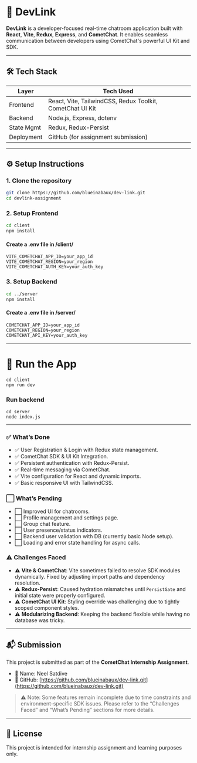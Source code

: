 # 💬 DevLink

**DevLink** is a developer-focused real-time chatroom application built with **React**, **Vite**, **Redux**, **Express**, and **CometChat**. It enables seamless communication between developers using CometChat's powerful UI Kit and SDK.

---

## 🛠️ Tech Stack

| Layer       | Tech Used |
|-------------|-----------|
| Frontend    | React, Vite, TailwindCSS, Redux Toolkit, CometChat UI Kit |
| Backend     | Node.js, Express, dotenv |
| State Mgmt  | Redux, Redux-Persist |
| Deployment  | GitHub (for assignment submission) |


---

## ⚙️ Setup Instructions

###  1. Clone the repository

```bash
git clone https://github.com/blueinabaux/dev-link.git
cd devlink-assignment
```

### 2. Setup Frontend
```bash
cd client
npm install
```
#### Create a .env file in /client/
```
VITE_COMETCHAT_APP_ID=your_app_id
VITE_COMETCHAT_REGION=your_region
VITE_COMETCHAT_AUTH_KEY=your_auth_key
```

###  3. Setup Backend
```bash
cd ../server
npm install
```
####  Create a .env file in /server/
```
COMETCHAT_APP_ID=your_app_id
COMETCHAT_REGION=your_region
COMETCHAT_API_KEY=your_auth_key
```
---
# 🚀 Run the App
```
cd client
npm run dev
```

### Run backend
```
cd server
node index.js
```
---
### ✅ What’s Done
- ✅ User Registration & Login with Redux state management.
- ✅ CometChat SDK & UI Kit Integration.
- ✅ Persistent authentication with Redux-Persist.
- ✅ Real-time messaging via CometChat.
- ✅ Vite configuration for React and dynamic imports.
- ✅ Basic responsive UI with TailwindCSS.

### ⬜ What’s Pending

- ⬜ Improved UI for chatrooms.
- ⬜ Profile management and settings page.
- ⬜ Group chat feature.
- ⬜ User presence/status indicators.
- ⬜ Backend user validation with DB (currently basic Node setup).
- ⬜ Loading and error state handling for async calls.

### ⚠️ Challenges Faced
- ⚠️ **Vite & CometChat**: Vite sometimes failed to resolve SDK modules dynamically. Fixed by adjusting import paths and dependency resolution.
- ⚠️ **Redux-Persist**: Caused hydration mismatches until `PersistGate` and initial state were properly configured.
- ⚠️ **CometChat UI Kit**: Styling override was challenging due to tightly scoped component styles.
- ⚠️ **Modularizing Backend**: Keeping the backend flexible while having no database was tricky.
---


## 📬 Submission

This project is submitted as part of the **CometChat Internship Assignment**.

- 👤 Name: Neel Satdive
- 🔗 GitHub: [https://github.com/blueinabaux/dev-link.git](https://github.com/blueinabaux/dev-link.git)

> ⚠️ Note: Some features remain incomplete due to time constraints and environment-specific SDK issues. Please refer to the “Challenges Faced” and “What’s Pending” sections for more details.

---

## 📝 License

This project is intended for internship assignment and learning purposes only.
